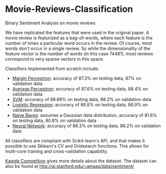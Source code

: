 # Movie-Reviews-Classification
Binary Sentiment Analysis on movie reviews

We have replicated the features that were used in the original paper. A movie review is featurized as a bag-of-words, where each feature is the number of times a particular word occurs in the review. Of course, most words don't occur in a single review. So while the dimensionality of the feature vector is the number of words (in this case 74481), most reviews correspond to very sparse vectors in this space.

Classifiers implemented from scratch include:
* [Margin Perceptron](https://nbviewer.jupyter.org/github/TarunSunkaraneni/Movie-Reviews-Classification/blob/master/margin-perceptron-movie-review-classifier.ipynb): accuracy of 87.3% on testing data, 87% on validation data
* [Average Perceptron](https://nbviewer.jupyter.org/github/TarunSunkaraneni/Movie-Reviews-Classification/blob/master/average-perceptron-movie-review-classifier.ipynb): accuracy of 87.6% on testing data, 88.4% on validation data
* [SVM](https://nbviewer.jupyter.org/github/TarunSunkaraneni/Movie-Reviews-Classification/blob/master/svm-classifier.ipynb): accuracy of 88.89% on testing data, 88.2% on validation data
* [Logistic Regression](https://nbviewer.jupyter.org/github/TarunSunkaraneni/Movie-Reviews-Classification/blob/master/logistic-regression-movie-review-classifier.ipynb): accuracy of 86.8% on testing data, 86.9% on validation data
* [Naive Bayes](https://nbviewer.jupyter.org/github/TarunSunkaraneni/Movie-Reviews-Classification/blob/master/naive-bayes-movie-review-classifier.ipynb): assumes a Gaussian data distribution, accuracy of 81.6% on testing data, 80.8% on validation data
* [Neural Network](https://nbviewer.jupyter.org/github/TarunSunkaraneni/Movie-Reviews-Classification/blob/master/neural-net-movie-review-classifier.ipynb): accuracy of 86.3% on testing data, 86.2% on validation data

All classifiers are compliant with Scikit-learn's API, and that makes it possible to use Sklearn's CV and Gridsearch functions. This allows for multi-core training and cross-validation capability. 

[Kaggle Competition](https://www.kaggle.com/c/uofu-ml-fall-2018/leaderboard) gives more details about the dataset. The dataset can also be found at http://ai.stanford.edu/~amaas/data/sentiment/
